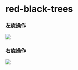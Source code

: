 # red-black-trees

### 左旋操作

![](https://tva1.sinaimg.cn/large/008i3skNgy1gqzkgwfp79j31020ea7bo.jpg)


### 右旋操作

![](https://tva1.sinaimg.cn/large/008i3skNgy1gqzkh7kl0kj314i0esdne.jpg)